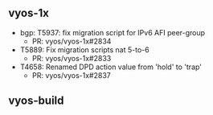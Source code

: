 ## vyos-1x
- bgp: T5937: fix migration script for IPv6 AFI peer-group
   - PR: vyos/vyos-1x#2834
- T5889: Fix migration scripts nat 5-to-6
   - PR: vyos/vyos-1x#2833
- T4658: Renamed DPD action value from 'hold' to 'trap'
   - PR: vyos/vyos-1x#2837


## vyos-build

